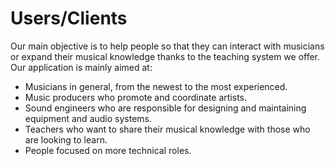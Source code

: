 # Users/Clients

Our main objective is to help people so that they can interact with musicians or expand their musical knowledge thanks to the teaching system we offer. Our application is mainly aimed at:

* Musicians in general, from the newest to the most experienced.
* Music producers who promote and coordinate artists.
* Sound engineers who are responsible for designing and maintaining equipment and audio systems.
* Teachers who want to share their musical knowledge with those who are looking to learn.
* People focused on more technical roles.
